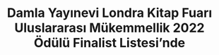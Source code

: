 ---
order: 3
title:  "Damla Yayınevi Londra Kitap Fuarı Uluslararası Mükemmellik 2022 Ödülü Finalist Listesi’nde"
img: "assets/images/slides/6.jpg"
mobile-img: "assets/images/slides/6m.jpg"
href: "#"
target: "" # _blank
---